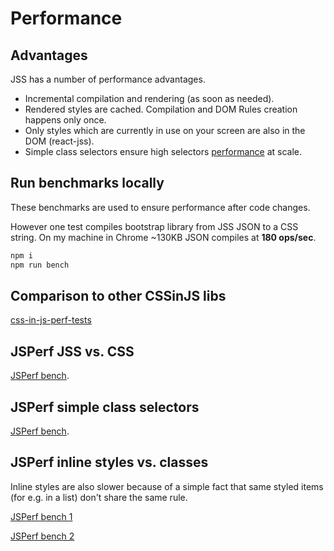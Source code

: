 # Performance

## Advantages

JSS has a number of performance advantages.

  - Incremental compilation and rendering (as soon as needed).
  - Rendered styles are cached. Compilation and DOM Rules creation happens only once.
  - Only styles which are currently in use on your screen are also in the DOM (react-jss).
  - Simple class selectors ensure high selectors [performance](#jsperf-simple-class-selectors) at scale.

## Run benchmarks locally

These benchmarks are used to ensure performance after code changes.

However one test compiles bootstrap library from JSS JSON to a CSS string. On my machine in Chrome ~130KB JSON compiles at __180 ops/sec__.

```bash
npm i
npm run bench
```

## Comparison to other CSSinJS libs

[css-in-js-perf-tests](https://github.com/hellofresh/css-in-js-perf-tests)

## JSPerf JSS vs. CSS

[JSPerf bench](http://jsperf.com/jss-vs-css/3).

## JSPerf simple class selectors

[JSPerf bench](http://jsperf.com/css-selectors-amount-influences-dom-performance/3).

## JSPerf inline styles vs. classes

Inline styles are also slower because of a simple fact that same styled items (for e.g. in a list) don't share the same rule.

[JSPerf bench 1](http://jsperf.com/classes-vs-inline-styles/4)

[JSPerf bench 2](http://jsperf.com/class-vs-inline-styles/2)

